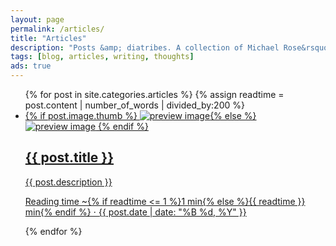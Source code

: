 ```yaml
---
layout: page
permalink: /articles/
title: "Articles"
description: "Posts &amp; diatribes. A collection of Michael Rose&rsquo;s thoughts, inspiration, mistakes, and other minutia."
tags: [blog, articles, writing, thoughts]
ads: true
---
```


<ul class="post-index unstyled-list">
{% for post in site.categories.articles %}
{% assign readtime = post.content | number_of_words | divided_by:200 %}
	<li>
		<article itemscope itemtype="http://schema.org/Article">
			<a href="{{ site.url }}{{ post.url }}">
				<div class="list-image">
					{% if post.image.thumb %}
						<img src="{{ site.url }}/images/{{ post.image.thumb }}" class="preview" alt="preview image" itemprop="image">{% else %}<img src="{{ site.url }}/images/{{ site.logo }}" class="preview" alt="preview image" itemprop="image">
					{% endif %}
				</div><!-- /.list-image -->
				<div class="list-content">
					<h1 itemprop="name">{{ post.title }}</h1>
					<p itemprop="description">{{ post.description }}</p>
					<p class="entry-meta">
						<i class="fa fa-clock-o"> </i> Reading time ~{% if readtime <= 1 %}1 min{% else %}{{ readtime }} min{% endif %} &#8901; <span class="entry-date date published"><time datetime="{{ post.date | date_to_xmlschema }}" itemprop="datePublished">{{ post.date | date: "%B %d, %Y" }}</time></span>
					</p><!-- /.entry-meta -->
				</div><!-- /.list-content -->
			</a>
		</article>
	</li>
{% endfor %}
</ul><!-- /.unstyled-list -->